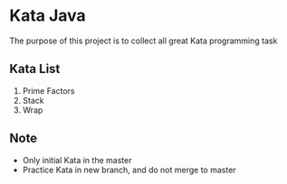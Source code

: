 # Kata Java

The purpose of this project is to collect all great Kata programming task

## Kata List

1. Prime Factors
2. Stack
3. Wrap

## Note

* Only initial Kata in the master
* Practice Kata in new branch, and do not merge to master
